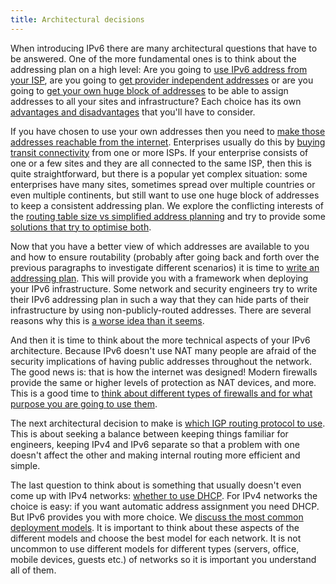 ```yaml
---
title: Architectural decisions
---
```


When introducing IPv6 there are many architectural questions that have to be
answered.  One of the more fundamental ones is to think about the addressing
plan on a high level: 
Are you going to [use IPv6 address from your ISP](use_PA), 
are you going to [get provider independent addresses](use_PI) 
or are you going to [get your own huge block of addresses](become_LIR) 
to be able to assign addresses to all your sites and infrastructure?
Each choice has its own [advantages and disadvantages](discuss_PI_PA_LIR) that you'll have to consider.

If you have chosen to use your own addresses then you need to [make those
addresses reachable from the internet](routability).  Enterprises usually do
this by [buying transit connectivity](connect_transit) from one or more
ISPs.  If your enterprise consists of one or a few sites and they are all connected to
the same ISP, then this is quite straightforward, but there is a popular yet
complex situation: some enterprises have many sites, sometimes spread over
multiple countries or even multiple continents, but still want to use one
huge block of addresses to keep a consistent addressing plan.  We explore
the conflicting interests of the [routing table size vs simplified address
planning](routing_vs_addressing) and try to provide some [solutions that try
to optimise both](deaggregation_solutions).

Now that you have a better view of which addresses are available to you and
how to ensure routability (probably after going back and forth over the
previous paragraphs to investigate different scenarios) it is time to [write
an addressing plan](addressing_plan).  This will provide you with a
framework when deploying your IPv6 infrastructure.  Some network and
security engineers try to write their IPv6 addressing plan in such a way
that they can hide parts of their infrastructure by using
non-publicly-routed addresses.  There are several reasons why this is [a
worse idea than it seems](unroutable_infra_addresses).

And then it is time to think about the more technical aspects of your IPv6
architecture.  Because IPv6 doesn't use NAT many people are afraid of the
security implications of having public addresses throughout the network. 
The good news is: that is how the internet was designed!  Modern firewalls
provide the same or higher levels of protection as NAT devices, and more.  This is a
good time to [think about different types of firewalls and for what purpose
you are going to use them](consider_firewalls).

The next architectural decision to make is [which IGP routing protocol to
use](choose_igp).  This is about seeking a balance between keeping things
familiar for engineers, keeping IPv4 and IPv6 separate so that a problem
with one doesn't affect the other and making internal routing more efficient
and simple.

The last question to think about is something that usually doesn't even come
up with IPv4 networks: [whether to use DHCP](why_dhcp).  For IPv4 networks
the choice is easy: if you want automatic address assignment you need DHCP. 
But IPv6 provides you with more choice.  We [discuss the most common
deployment models](discuss_lan_models).  It is important to think about
these aspects of the different models and choose the best model for each
network.  It is not uncommon to use different models for different types
(servers, office, mobile devices, guests etc.) of networks so it is
important you understand all of them.
